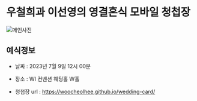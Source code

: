# 우철희과 이선영의 영결혼식 모바일 청첩장

![메인사진](https://github.com/woocheolhee/wedding-card/raw/master/docs/images/main-background.jpg)

## 예식정보

* 날짜 : 2023년 7월 9일 12시 00분
* 장소 : WI 컨벤션 웨딩홀 W홀

* 청첩장 url : https://woocheolhee.github.io/wedding-card/